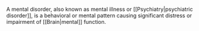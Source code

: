 A mental disorder, also known as mental illness or [[Psychiatry|psychiatric disorder]], is a behavioral or mental pattern causing significant distress or impairment of [[Brain|mental]] function.